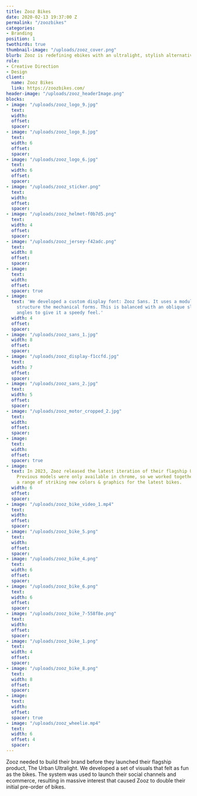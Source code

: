 ```yaml
---
title: Zooz Bikes
date: 2020-02-13 19:37:00 Z
permalink: "/zoozbikes"
categories:
- Branding
position: 1
twothirds: true
thumbnail-image: "/uploads/zooz_cover.png"
blurb: Zooz is redefining ebikes with an ultralight, stylish alternative.
role:
- Creative Direction
- Design
client:
  name: Zooz Bikes
  link: https://zoozbikes.com/
header-image: "/uploads/zooz_headerImage.png"
blocks:
- image: "/uploads/zooz_logo_9.jpg"
  text: 
  width: 
  offset: 
  spacer: 
- image: "/uploads/zooz_logo_8.jpg"
  text: 
  width: 6
  offset: 
  spacer: 
- image: "/uploads/zooz_logo_6.jpg"
  text: 
  width: 6
  offset: 
  spacer: 
- image: "/uploads/zooz_sticker.png"
  text: 
  width: 
  offset: 
  spacer: 
- image: "/uploads/zooz_helmet-f0b7d5.png"
  text: 
  width: 4
  offset: 
  spacer: 
- image: "/uploads/zooz_jersey-f42adc.png"
  text: 
  width: 8
  offset: 
  spacer: 
- image: 
  text: 
  width: 
  offset: 
  spacer: true
- image: 
  text: 'We developed a custom display font: Zooz Sans. It uses a modular system to
    structure the mechanical forms. This is balanced with an oblique slant and sharp
    angles to give it a speedy feel.'
  width: 4
  offset: 
  spacer: 
- image: "/uploads/zooz_sans_1.jpg"
  width: 8
  offset: 
  spacer: 
- image: "/uploads/zooz_display-f1ccfd.jpg"
  text: 
  width: 7
  offset: 
  spacer: 
- image: "/uploads/zooz_sans_2.jpg"
  text: 
  width: 5
  offset: 
  spacer: 
- image: "/uploads/zooz_motor_cropped_2.jpg"
  text: 
  width: 
  offset: 
  spacer: 
- image: 
  text: 
  width: 
  offset: 
  spacer: true
- image: 
  text: In 2023, Zooz released the latest iteration of their flagship Ultra Urban.
    Previous models were only available in chrome, so we worked together to develop
    a range of striking new colors & graphics for the latest bikes.
  width: 6
  offset: 
  spacer: 
- image: "/uploads/zooz_bike_video_1.mp4"
  text: 
  width: 
  offset: 
  spacer: 
- image: "/uploads/zooz_bike_5.png"
  text: 
  width: 
  offset: 
  spacer: 
- image: "/uploads/zooz_bike_4.png"
  text: 
  width: 6
  offset: 
  spacer: 
- image: "/uploads/zooz_bike_6.png"
  text: 
  width: 6
  offset: 
  spacer: 
- image: "/uploads/zooz_bike_7-558f8e.png"
  text: 
  width: 
  offset: 
  spacer: 
- image: "/uploads/zooz_bike_1.png"
  text: 
  width: 4
  offset: 
  spacer: 
- image: "/uploads/zooz_bike_8.png"
  text: 
  width: 8
  offset: 
  spacer: 
- image: 
  text: 
  width: 
  offset: 
  spacer: true
- image: "/uploads/zooz_wheelie.mp4"
  text: 
  width: 6
  offset: 4
  spacer: 
---
```


Zooz needed to build their brand before they launched their flagship product, The Urban Ultralight. We developed a set of visuals that felt as fun as the bikes. The system was used to launch their social channels and ecommerce, resulting in massive interest that caused Zooz to double their initial pre-order of bikes.
